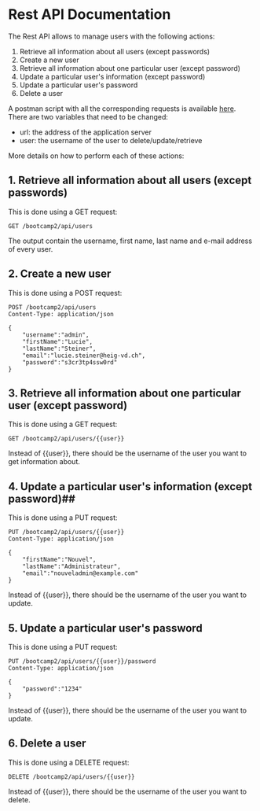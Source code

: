 # Rest API Documentation #

The Rest API allows to manage users with the following actions: 

1. Retrieve all information about all users (except passwords)
2. Create a new user
3.  Retrieve all information about one particular user (except password)
4.  Update a particular user's information (except password)
5.  Update a particular user's password
6.  Delete a user

A postman script with all the corresponding requests is available [here](/AMT.postman_colection.json). There are two variables that need to be changed:

- url: the address of the application server
- user: the username of the user to delete/update/retrieve


More details on how to perform each of these actions:
## 1. Retrieve all information about all users (except passwords) ##

This is done using a GET request: 

	GET /bootcamp2/api/users

The output contain the username, first name, last name and e-mail address of every user.


## 2. Create a new user ##

This is done using a POST request:


	POST /bootcamp2/api/users
	Content-Type: application/json

	{
		"username":"admin",
		"firstName":"Lucie",
		"lastName":"Steiner",
		"email":"lucie.steiner@heig-vd.ch",
		"password":"s3cr3tp4ssw0rd"
	}
## 3.  Retrieve all information about one particular user (except password) ##

This is done using a GET request:

	GET /bootcamp2/api/users/{{user}}

Instead of {{user}}, there should be the username of the user you want to get information about.

## 4.  Update a particular user's information (except password)##

This is done using a PUT request:

	PUT /bootcamp2/api/users/{{user}}
	Content-Type: application/json

	{
		"firstName":"Nouvel",
		"lastName":"Administrateur",
		"email":"nouveladmin@example.com"
	}

Instead of {{user}}, there should be the username of the user you want to update.

## 5.  Update a particular user's password ##

This is done using a PUT request:

	PUT /bootcamp2/api/users/{{user}}/password
	Content-Type: application/json

	{
		"password":"1234"
	}

Instead of {{user}}, there should be the username of the user you want to update.

## 6.  Delete a user ##

This is done using a DELETE request:

	DELETE /bootcamp2/api/users/{{user}}

Instead of {{user}}, there should be the username of the user you want to delete.
